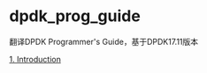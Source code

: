 # dpdk_prog_guide
翻译DPDK Programmer's Guide，基于DPDK17.11版本

[1. Introduction](https://github.com/gogodick/dpdk_prog_guide/blob/master/Text/1.md) 
